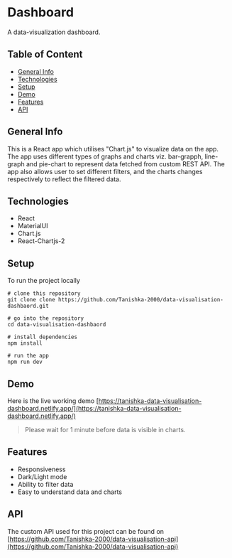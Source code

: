 # Dashboard
A data-visualization dashboard.

## Table of Content
+ [General Info](#genral-info)
+ [Technologies](#technologies)
+ [Setup](#setup)
+ [Demo](#demo)
+ [Features](#features)
+ [API](#api)

## General Info
This is a React app which utilises "Chart.js" to visualize data on the app. The app uses different types of graphs and charts viz. bar-grapph, line-graph and pie-chart to represent data fetched from custom REST API. The app also allows user to set different filters, and the charts changes respectively to reflect the filtered data.

## Technologies
+ React
+ MaterialUI
+ Chart.js
+ React-Chartjs-2

## Setup
To run the project locally
 ```
 # clone this repository
 git clone clone https://github.com/Tanishka-2000/data-visualisation-dashbaord.git

 # go into the repository
 cd data-visualisation-dashbaord

 # install dependencies
 npm install

 # run the app
 npm run dev
 ```

 ## Demo
 Here is the live working demo [https://tanishka-data-visualisation-dashboard.netlify.app/](https://tanishka-data-visualisation-dashboard.netlify.app/)
 > Please wait for 1 minute before data is visible in charts.

 ## Features
 + Responsiveness
 + Dark/Light mode
 + Ability to filter data
 + Easy to understand data and charts

 ## API
 The custom API used for this project can be found on [https://github.com/Tanishka-2000/data-visualisation-api](https://github.com/Tanishka-2000/data-visualisation-api)